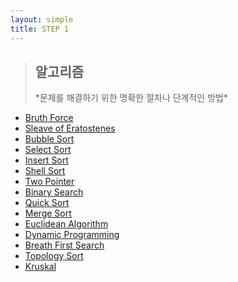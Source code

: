 ```yaml
---
layout: simple
title: STEP 1
---
```


> <h2>알고리즘</h2>
> *문제를 해결하기 위한 명확한 절차나 단계적인 방법*


- [Bruth Force](/Algorithm/title/Algorithm/Content/BruthForce/BruthForce)
- [Sleave of Eratostenes](/Algorithm/title/Algorithm/Content/SleaveofEratostenes/SleaveofEratostenes)
- [Bubble Sort](/Algorithm/title/Algorithm/Content/BubbleSort/BubbleSort)
- [Select Sort](/Algorithm/title/Algorithm/Content/SelectSort/SelectSort)
- [Insert Sort](/Algorithm/title/Algorithm/Content/InsertSort/InsertSort)
- [Shell Sort](/Algorithm/title/Algorithm/Content/ShellSort/ShellSort)
- [Two Pointer](/Algorithm/title/Algorithm/Content/TwoPointer/TwoPointer)
- [Binary Search](/Algorithm/title/Algorithm/Content/BinarySearch/BinarySearch)
- [Quick Sort](/Algorithm/title/Algorithm/Content/QuickSort/QuickSort)
- [Merge Sort](/Algorithm/title/Algorithm/Content/MergeSort/MergeSort)
- [Euclidean Algorithm](/Algorithm/title/Algorithm/Content/EuclideanAlgorithm/EuclideanAlgorithm)
- [Dynamic Programming](/Algorithm/title/Algorithm/Content/DynamicProgramming/DynamicProgramming)
- [Breath First Search](/Algorithm/title/Algorithm/Content/BreathFirstSearch/BreathFirstSearch)
- [Topology Sort](/Algorithm/title/Algorithm/Content/TopologySort/TopologySort)
- [Kruskal](/Algorithm/title/Algorithm/Content/Kruskal/Kruskal)